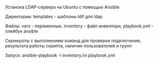 Устанока LDAP-сервера на Ubuntu с помощью Ansible

Директории: templates - шаблоны ldif для ldap

Файлы: vars - переменные, inventory - файл инвентори, playbook.yml - плейбук ansible

Скриншоты с выполнением команд для проверки подключения, результата работы скрипта, наличия пользователей и групп


Запуск:
ansible-playbook -i inventory.ini playbook.yml
